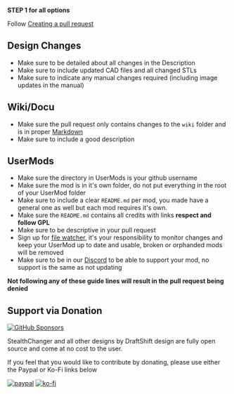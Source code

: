 **STEP 1 for all options**

Follow [Creating a pull request](https://docs.github.com/en/pull-requests/collaborating-with-pull-requests/proposing-changes-to-your-work-with-pull-requests/creating-a-pull-request)


## Design Changes

- Make sure to be detailed about all changes in the Description
- Make sure to include updated CAD files and all changed STLs
- Make sure to indicate any manual changes required (including image updates in the manual)


## Wiki/Docu

- Make sure the pull request only contains changes to the `wiki` folder and is in proper [Markdown](https://en.wikipedia.org/wiki/Markdown)
- Make sure to include a good description


## UserMods

- Make sure the directory in UserMods is your github username
- Make sure the mod is in it's own folder, do not put everything in the root of your UserMod folder
- Make sure to include a clear `README.md` per mod, you made have a general one as well but each mod requires it's own.
- Make sure the `README.md` contains all credits with links **respect and follow GPL**
- Make sure to be descriptive in your pull request
- Sign up for [file watcher](https://app.github-file-watcher.com/), it's your responsibility to monitor changes and keep your UserMod up to date and usable, broken or orphanded mods will be removed
- Make sure to be in our [Discord](https://discord.gg/jJs73c6vSc) to be able to support your mod, no support is the same as not updating


**Not following any of these guide lines will result in the pull request being denied**


## Support via Donation

<a href="https://github.com/sponsors/DraftShift" target="_blank" alt="Sponsor Us">![GitHub Sponsors](https://img.shields.io/github/sponsors/DraftShift?logo=githubsponsors&label=Sponsors&labelColor=rgb(246%2C%20248%2C%20250)&color=rgb(191%2C%2057%2C%20137))</a>

StealthChanger and all other designs by DraftShift design are fully open source and come at no cost to the user.

If you feel that you would like to contribute by donating, please use either the Paypal or Ko-Fi links below

[![paypal](https://www.paypalobjects.com/en_US/i/btn/btn_donateCC_LG.gif)](https://www.paypal.com/cgi-bin/webscr?cmd=_s-xclick&hosted_button_id=QB27XC84YZPA4)  [![ko-fi](https://ko-fi.com/img/githubbutton_sm.svg)](https://ko-fi.com/L3L0XA8TK)
